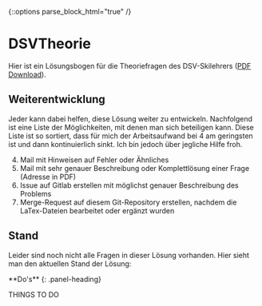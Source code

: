 {::options parse_block_html="true" /}

# DSVTheorie
Hier ist ein Lösungsbogen für die Theoriefragen des DSV-Skilehrers ([PDF Download](https://gitlab.com/Sparkier/DSVTheorie/raw/master/LaTex/solution.pdf)).

## Weiterentwicklung
Jeder kann dabei helfen, diese Lösung weiter zu entwickeln. Nachfolgend ist eine Liste der Möglichkeiten, mit denen man sich beteiligen kann.
Diese Liste ist so sortiert, dass für mich der Arbeitsaufwand bei 4 am geringsten ist und dann kontinuierlich sinkt. 
Ich bin jedoch über jegliche Hilfe froh.

4. Mail mit Hinweisen auf Fehler oder Ähnliches
3. Mail mit sehr genauer Beschreibung oder Komplettlösung einer Frage (Adresse in PDF)
2. Issue auf Gitlab erstellen mit möglichst genauer Beschreibung des Problems
1. Merge-Request auf diesem Git-Repository erstellen, nachdem die LaTex-Dateien bearbeitet oder ergänzt wurden

## Stand
Leider sind noch nicht alle Fragen in dieser Lösung vorhanden. Hier sieht man den aktuellen Stand der Lösung:

<div class="panel panel-success">
**Do's**
{: .panel-heading}
<div class="panel-body">

THINGS TO DO

</div>
</div>
